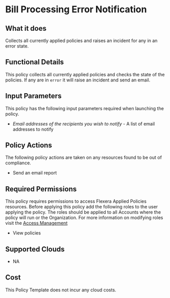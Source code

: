 # Bill Processing Error Notification

## What it does

Collects all currently applied policies and raises an incident for any in an error state.

## Functional Details

This policy collects all currently applied policies and checks the state of the policies. If any are in `error` it will raise an incident and send an email.

## Input Parameters

This policy has the following input parameters required when launching the policy.

- *Email addresses of the recipients you wish to notify* - A list of email addresses to notify

## Policy Actions

The following policy actions are taken on any resources found to be out of compliance.

- Send an email report

## Required Permissions

This policy requires permissions to access Flexera Applied Policies resources.  Before applying this policy add the following roles to the user applying the policy.  The roles should be applied to all Accounts where the policy will run or the Organization. For more information on modifying roles visit the [Access Management](https://docs.flexera.com/flexera/EN/Administration/flexeraroles.htm#accessmanagement_1179969751_1147018)

- View policies

## Supported Clouds

- NA

## Cost

This Policy Template does not incur any cloud costs.
